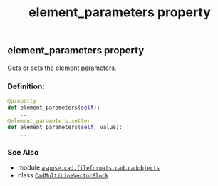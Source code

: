 ﻿---
title: element_parameters property
second_title: Aspose.CAD for Python via .NET API References
description: 
type: docs
weight: 50
url: /python-net/aspose.cad.fileformats.cad.cadobjects/cadmultilinevectorblock/element_parameters/
is_root: false
---

## element_parameters property


Gets or sets the element parameters.
### Definition:
```python
@property
def element_parameters(self):
    ...
@element_parameters.setter
def element_parameters(self, value):
    ...
```

### See Also
* module [`aspose.cad.fileformats.cad.cadobjects`](../../)
* class [`CadMultiLineVectorBlock`](/cad/python-net/aspose.cad.fileformats.cad.cadobjects/cadmultilinevectorblock)
